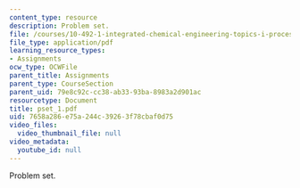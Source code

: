 ```yaml
---
content_type: resource
description: Problem set.
file: /courses/10-492-1-integrated-chemical-engineering-topics-i-process-control-by-design-fall-2004/7658a286e75a244c39263f78cbaf0d75_pset_1.pdf
file_type: application/pdf
learning_resource_types:
- Assignments
ocw_type: OCWFile
parent_title: Assignments
parent_type: CourseSection
parent_uid: 79e8c92c-cc38-ab33-93ba-8983a2d901ac
resourcetype: Document
title: pset_1.pdf
uid: 7658a286-e75a-244c-3926-3f78cbaf0d75
video_files:
  video_thumbnail_file: null
video_metadata:
  youtube_id: null
---
```

Problem set.

